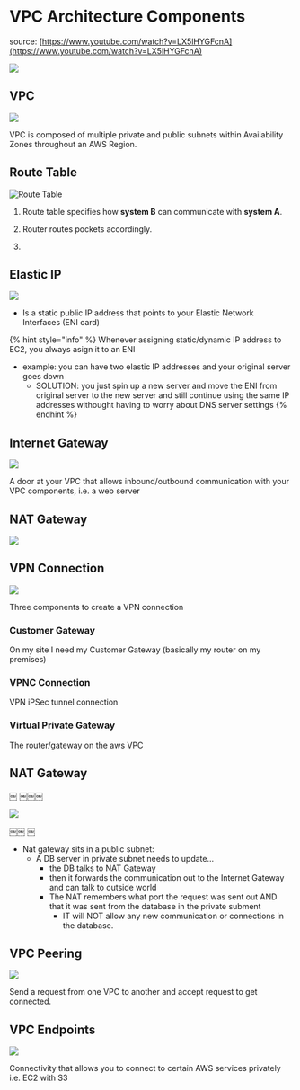 # VPC Architecture Components

source: [https://www.youtube.com/watch?v=LX5lHYGFcnA](https://www.youtube.com/watch?v=LX5lHYGFcnA)

![](../../../.gitbook/assets/image%20%2894%29.png)

## VPC



![](../../../.gitbook/assets/image%20%2853%29.png)

VPC is composed of multiple private and public subnets within Availability Zones throughout an AWS Region.

## Route Table

![Route Table ](../../../.gitbook/assets/image%20%2885%29.png)

1. Route table specifies how **system B** can communicate with **system A**.
2. Router routes pockets accordingly.

2. 

## Elastic IP

![](../../../.gitbook/assets/image%20%28113%29.png)

* Is a static public IP address that points to your Elastic Network Interfaces \(ENI card\)

{% hint style="info" %}
Whenever assigning static/dynamic IP address to EC2, you  always asign it to an ENI

* example: you can have two elastic IP addresses and your original server goes down
  *  SOLUTION: you just spin up a new server and move the ENI from original server to the new server and still continue using the same IP addresses withought having to worry about DNS server settings
{% endhint %}

## Internet Gateway

![](../../../.gitbook/assets/image%20%2876%29.png)

A door at your VPC that allows inbound/outbound communication with your VPC components, i.e. a web server

## NAT Gateway

![](../../../.gitbook/assets/image%20%2884%29.png)

## VPN Connection

![](../../../.gitbook/assets/image%20%2882%29.png)

Three components to create a VPN connection

### Customer Gateway

On my site I need my Customer Gateway \(basically my router on my premises\)

### VPNC Connection

VPN iPSec tunnel connection

### Virtual Private Gateway

The router/gateway on the aws VPC



## NAT Gateway

￼ ￼￼￼

![](../../../.gitbook/assets/image%20%28105%29.png)

 ￼￼ ￼

* Nat gateway sits in a public subnet:
  * A DB server in private subnet needs to update...
    * the DB talks to NAT Gateway
    * then it forwards the communication out to the Internet Gateway and can talk to outside world
    * The NAT remembers what port the request was sent out AND that it was sent from the database in the private subment
      * IT will NOT allow any new communication or connections in the database.

## VPC Peering

![](../../../.gitbook/assets/image%20%28115%29.png)

Send a request from one VPC to another and accept request to get connected.

## VPC Endpoints

![](../../../.gitbook/assets/image%20%2830%29.png)

Connectivity that allows you to connect to certain AWS services privately i.e. EC2 with S3

